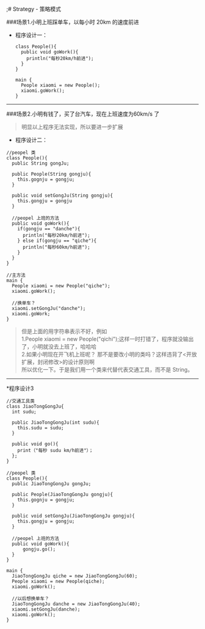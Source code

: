 ;# Strategy - 策略模式

###场景1.小明上班踩单车，以每小时 20km 的速度前进


* 程序设计一：

  ```
  class People(){
    public void goWork(){
      println("每秒20km/h前进");
    }
  }
  ```
  ```
  main {
    People xiaomi = new People();
    xiaomi.goWork(); 
  }
  ```

---

###场景2.小明有钱了，买了台汽车，现在上班速度为60km/s 了




> 明显以上程序无法实现，所以要进一步扩展



* 程序设计二：


```
//peopel 类
class People(){
  public String gongJu;

  public People(String gongju){
    this.gognju = gongju;
  }  
  
  public void setGongJu(String gongju){
    this.gongju = gongju
  }

  //peopel 上班的方法
  public void goWork(){
    if(gongju == "danche"){
      println("每秒20km/h前进");
    } else if(gongju == "qiche"){
      println("每秒60km/h前进");
    }
  }
}
```

```
//主方法
main {
  People xiaomi = new People("qiche");
  xiaomi.goWork(); 
  
  //换单车？
  xiaomi.setGongJu("danche");
  xiaomi.goWork;
}
```


> 但是上面的用字符串表示不好，例如<br>
> 1.People xiaomi = new People("qichi");这样一时打错了，程序就没输出了，小明就没去上班了，哈哈哈<br>
> 2.如果小明现在开飞机上班呢？ 那不是要改小明的类吗？这样违背了<开放扩展，封闭修改>的设计原则啊<br>
> 所以优化一下。于是我们用一个类来代替代表交通工具，而不是 String。



---


*程序设计3
```
//交通工具类
class JiaoTongGongJu{
  int sudu;
  
  public JiaoTongGongJu(int sudu){
    this.sudu = sudu;
  } 
  
  public void go(){
    print（"每秒 sudu km/h前进"）；
  };
}
```
```
//peopel 类
class People(){
  public JiaoTongGongJu gongJu;

  public People(JiaoTongGongJu gongju){
    this.gognju = gongju;
  }    
  
  public void setGongJu(JiaoTongGongJu gongju){
    this.gongju = gongju;
  }
  
  //peopel 上班的方法
  public void goWork(){
      gongju.go();
  }
}
```

```
main {
  JiaoTongGongJu qiche = new JiaoTongGongJu(60);
  People xiaomi = new People(qiche);
  xiaomi.goWork(); 
  
  //以后想换单车？
  JiaoTongGongJu danche = new JiaoTongGongJu(40);
  xiaomi.setGongJu(danche);
  xiaomi.goWork(); 
}
```